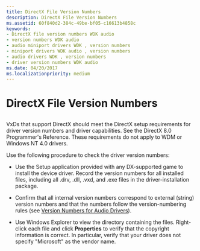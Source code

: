 ```yaml
---
title: DirectX File Version Numbers
description: DirectX File Version Numbers
ms.assetid: 60f840d2-384c-49be-bf05-c16613b4858c
keywords:
- DirectX file version numbers WDK audio
- version numbers WDK audio
- audio miniport drivers WDK , version numbers
- miniport drivers WDK audio , version numbers
- audio drivers WDK , version numbers
- driver version numbers WDK audio
ms.date: 04/20/2017
ms.localizationpriority: medium
---
```


# DirectX File Version Numbers


## <span id="directx_file_version_numbers"></span><span id="DIRECTX_FILE_VERSION_NUMBERS"></span>


VxDs that support DirectX should meet the DirectX setup requirements for driver version numbers and driver capabilities. See the DirectX 8.0 Programmer's Reference. These requirements do not apply to WDM or Windows NT 4.0 drivers.

Use the following procedure to check the driver version numbers:

-   Use the Setup application provided with any DX-supported game to install the device driver. Record the version numbers for all installed files, including all .drv, .dll, .vxd, and .exe files in the driver-installation package.

-   Confirm that all internal version numbers correspond to external (string) version numbers and that the numbers follow the version-numbering rules (see [Version Numbers for Audio Drivers](version-numbers-for-audio-drivers.md)).

-   Use Windows Explorer to view the directory containing the files. Right-click each file and click **Properties** to verify that the copyright information is correct. In particular, verify that your driver does not specify "Microsoft" as the vendor name.

 

 




